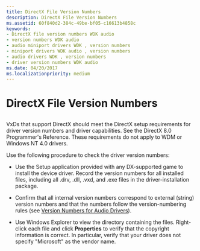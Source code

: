 ```yaml
---
title: DirectX File Version Numbers
description: DirectX File Version Numbers
ms.assetid: 60f840d2-384c-49be-bf05-c16613b4858c
keywords:
- DirectX file version numbers WDK audio
- version numbers WDK audio
- audio miniport drivers WDK , version numbers
- miniport drivers WDK audio , version numbers
- audio drivers WDK , version numbers
- driver version numbers WDK audio
ms.date: 04/20/2017
ms.localizationpriority: medium
---
```


# DirectX File Version Numbers


## <span id="directx_file_version_numbers"></span><span id="DIRECTX_FILE_VERSION_NUMBERS"></span>


VxDs that support DirectX should meet the DirectX setup requirements for driver version numbers and driver capabilities. See the DirectX 8.0 Programmer's Reference. These requirements do not apply to WDM or Windows NT 4.0 drivers.

Use the following procedure to check the driver version numbers:

-   Use the Setup application provided with any DX-supported game to install the device driver. Record the version numbers for all installed files, including all .drv, .dll, .vxd, and .exe files in the driver-installation package.

-   Confirm that all internal version numbers correspond to external (string) version numbers and that the numbers follow the version-numbering rules (see [Version Numbers for Audio Drivers](version-numbers-for-audio-drivers.md)).

-   Use Windows Explorer to view the directory containing the files. Right-click each file and click **Properties** to verify that the copyright information is correct. In particular, verify that your driver does not specify "Microsoft" as the vendor name.

 

 




